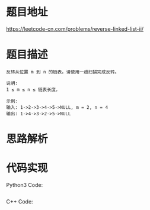 # **题目地址**
https://leetcode-cn.com/problems/reverse-linked-list-ii/
# **题目描述**
```
反转从位置 m 到 n 的链表。请使用一趟扫描完成反转。

说明:
1 ≤ m ≤ n ≤ 链表长度。

示例:
输入: 1->2->3->4->5->NULL, m = 2, n = 4
输出: 1->4->3->2->5->NULL
```
# **思路解析**
# **代码实现**
Python3 Code:
```

```
C++ Code:
```

```
